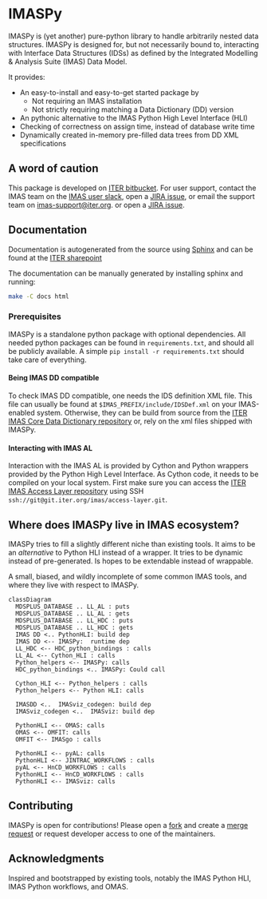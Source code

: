 # IMASPy

IMASPy is (yet another) pure-python library to handle arbitrarily nested
data structures. IMASPy is designed for, but not necessarily bound to,
interacting with Interface Data Structures (IDSs) as defined by the
Integrated Modelling & Analysis Suite (IMAS) Data Model.

It provides:
* An easy-to-install and easy-to-get started package by
  * Not requiring an IMAS installation
  * Not strictly requiring matching a Data Dictionary (DD) version
* An pythonic alternative to the IMAS Python High Level Interface (HLI)
* Checking of correctness on assign time, instead of database write time
* Dynamically created in-memory pre-filled data trees from DD XML specifications

## A word of caution
This package is developed on [ITER bitbucket](https://git.iter.org/projects/IMAS/repos/imaspy).
For user support, contact the IMAS team on the [IMAS user slack](https://imasusers.slack.com),
open a [JIRA issue](https://jira.iter.org/projects/IMAS), or email the support team on imas-support@iter.org.
or open a [JIRA issue](https://jira.iter.org).

## Documentation
Documentation is autogenerated from the source using [Sphinx](http://sphinx-doc.org/)
and can be found at the [ITER sharepoint](https://sharepoint.iter.org/departments/POP/CM/IMDesign/Code%20Documentation/IMASPy-doc/html/index.html)

The documentation can be manually generated by installing sphinx and running:
```bash
make -C docs html
```

### Prerequisites

IMASPy is a standalone python package with optional dependencies. All needed
python packages can be found in `requirements.txt`, and should all be publicly
available. A simple `pip install -r requirements.txt` should take care of everything.

#### Being IMAS DD compatible

To check IMAS DD compatible, one needs the IDS definition XML file. This file
can usually be found at `$IMAS_PREFIX/include/IDSDef.xml` on your IMAS-enabled
system. Otherwise, they can be build from source from the
[ITER IMAS Core Data Dictionary repository](https://git.iter.org/projects/IMAS/repos/data-dictionary/browse)
or, rely on the xml files shipped with IMASPy.

#### Interacting with IMAS AL

Interaction with the IMAS AL is provided by Cython and Python wrappers provided
by the Python High Level Interface. As Cython code, it needs to be compiled on
your local system. First make sure you can access the
[ITER IMAS Access Layer repository](https://git.iter.org/projects/IMAS/repos/access-layer/browse)
using SSH `ssh://git@git.iter.org/imas/access-layer.git`.


## Where does IMASPy live in IMAS ecosystem?
IMASPy tries to fill a slightly different niche than existing tools. It aims
to be an _alternative_ to Python HLI instead of a wrapper. It tries to be
dynamic instead of pre-generated. Is hopes to be extendable instead of
wrappable.

A small, biased, and wildly incomplete of some common IMAS tools, and
where they live with respect to IMASPy.
``` mermaid
classDiagram
  MDSPLUS_DATABASE .. LL_AL : puts
  MDSPLUS_DATABASE .. LL_AL : gets
  MDSPLUS_DATABASE .. LL_HDC : puts
  MDSPLUS_DATABASE .. LL_HDC : gets
  IMAS DD <.. PythonHLI: build dep
  IMAS DD <-- IMASPy:  runtime dep
  LL_HDC <-- HDC_python_bindings : calls
  LL_AL <-- Cython_HLI : calls
  Python_helpers <-- IMASPy: calls
  HDC_python_bindings <.. IMASPy: Could call

  Cython_HLI <-- Python_helpers : calls
  Python_helpers <-- Python HLI: calls

  IMASDD <..  IMASviz_codegen: build dep
  IMASviz_codegen <..  IMASviz: build dep

  PythonHLI <-- OMAS: calls
  OMAS <-- OMFIT: calls
  OMFIT <-- IMASgo : calls

  PythonHLI <-- pyAL: calls
  PythonHLI <-- JINTRAC_WORKFLOWS : calls
  pyAL <-- HnCD_WORKFLOWS : calls
  PythonHLI <-- HnCD_WORKFLOWS : calls
  PythonHLI <-- IMASviz: calls
```

## Contributing

IMASPy is open for contributions! Please open a
[fork](https://docs.gitlab.com/ee/user/project/repository/forking_workflow.html#creating-a-fork)
and create a
[merge request](https://docs.gitlab.com/ee/user/project/repository/forking_workflow.html#merging-upstream)
or request developer access to one of the maintainers.

## Acknowledgments

Inspired and bootstrapped by existing tools, notably the IMAS Python HLI,
IMAS Python workflows, and OMAS.
